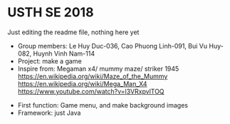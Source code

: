 # USTH SE 2018 
Just editing the readme file, nothing here yet

- Group members: Le Huy Duc-036, Cao Phuong Linh-091, Bui Vu Huy-082, Huynh Vinh Nam-114
- Project: make a game
- Inspire from: Megaman x4/ mummy maze/ striker 1945
https://en.wikipedia.org/wiki/Maze_of_the_Mummy
https://en.wikipedia.org/wiki/Mega_Man_X4
https://www.youtube.com/watch?v=l3VRxpvlTOQ

+ First function: Game menu, and make background images
+ Framework: just Java
